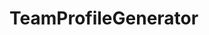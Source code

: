 # TeamProfileGenerator




<!-- Comments Test folder given to us by instructor during homework hours -->